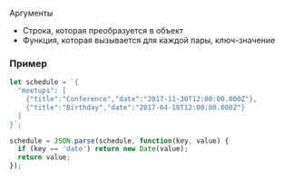 Аргументы
- Строка, которая преобразуется в объект
- Функция, которая вызывается для каждой пары, ключ-значение


### Пример

```js
let schedule = `{
  "meetups": [
    {"title":"Conference","date":"2017-11-30T12:00:00.000Z"},
    {"title":"Birthday","date":"2017-04-18T12:00:00.000Z"}
  ]
}`;

schedule = JSON.parse(schedule, function(key, value) {
  if (key == 'date') return new Date(value);
  return value;
});
```